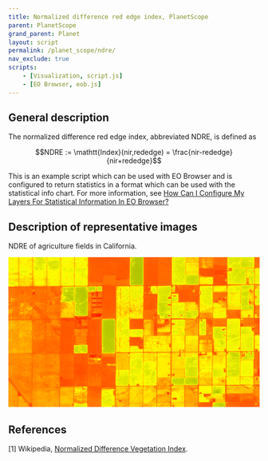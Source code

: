 ```yaml
---
title: Normalized difference red edge index, PlanetScope
parent: PlanetScope
grand_parent: Planet
layout: script
permalink: /planet_scope/ndre/
nav_exclude: true
scripts:
    - [Visualization, script.js]
    - [EO Browser, eob.js]
---
```


## General description

The normalized difference red edge index, abbreviated NDRE, is defined as   

$$NDRE := \mathtt{Index}(nir,rededge) = \frac{nir-rededge}{nir+rededge}$$  

This is an example script which can be used with EO Browser and is configured to return statistics in a format which can be used with the statistical info chart.  For more information, see <a href = "https://www.sentinel-hub.com/faq/how-configure-your-layers-statistical-info-eo-browser/"> How Can I Configure My Layers For Statistical Information In EO Browser?</a>

## Description of representative images

NDRE of agriculture fields in California. 

<img src="fig/fig1.png" height="300">

## References
 [1] Wikipedia, [Normalized Difference Vegetation Index](https://en.wikipedia.org/wiki/Normalized_Difference_Red_Edge_Index).
